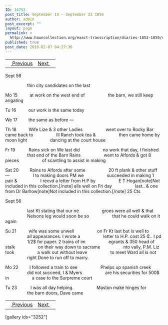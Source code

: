 ```yaml
---
ID: 14752
post_title: September 15 – September 23 1856
author: admin
post_excerpt: ""
layout: page
permalink: >
  http://www.hauncollection.org/exact-transcription/diaries-1853-1859/september-15-september-23-1856/
published: true
post_date: 2016-02-07 04:27:36
---
```

<table style="width: 100%;" align="center">
<tbody>
<tr>
<td><a href="http://www.hauncollection.org/version-2/diaries-1853-1859/september-7-september-14-1856/"><img src="https://lh3.googleusercontent.com/-EFJpxxNiPNw/VqgtWBCZrMI/AAAAAAAAAFU/WfY4lPFWWkg/s800-Ic42/Soeb-Plain-Arrows-8-10px.png" alt="" width="10" height="10" /> Previous</a></td>
<td style="text-align: right;"><a href="http://www.hauncollection.org/version-2/diaries-1853-1859/september-23-september-28-1856/">Next <img src="https://lh3.googleusercontent.com/-67k0cYlpXHw/VqgtWKz1MXI/AAAAAAAAAFU/k9PW_Piyurk/s800-Ic42/Soeb-Plain-Arrows-5-10px.png" alt="" width="10" height="10" /></a></td>
</tr>
</tbody>
</table>
Sept 56

<span style="margin-left: 70px;">thin city candidates on the last</span>

Mo 15          at work on the west end of
<span style="margin-left: 70px;">the barn, we still keep arigating</span>

Tu 16          our work is the same today

We 17         the same as before —

Th 18          Wife Lize &amp; 3 other Ladies
<span style="margin-left: 70px;">went over to Rocky Bar came back to
<span style="margin-left: 70px;">Ill Ranch took tea &amp;
<span style="margin-left: 70px;">then came home by moon light
<span style="margin-left: 70px;">dancing at the court house</span></span></span></span>

Fr 19           Rains sick on We last did
<span style="margin-left: 70px;">no work that day, I finished
<span style="margin-left: 70px;">that end of the Barn Rains
<span style="margin-left: 70px;">went to Alfords &amp; got 8 pieces
<span style="margin-left: 70px;">of scantling to assist in making</span></span></span></span>

Sat 20         Rains to Alfords after some
<span style="margin-left: 70px;">20 ft plank &amp; other stuff —
<span style="margin-left: 70px;">I to making doors PM we
<span style="margin-left: 70px;">succeeded in making 1 pair &amp;
<span style="margin-left: 70px;">I recvd a letter from H.P by
<span style="margin-left: 70px;">E T Hogan[note]Not included in this collection.[/note] alls well on Fri day
<span style="margin-left: 70px;">last.. &amp; one from Dr Barllow[note]Not included in this collection.[/note] 25 Cts</span></span></span></span></span></span>

Sept 56

<span style="margin-left: 70px;">last Kt stating that our ne
<span style="margin-left: 70px;">groes were all well &amp; that
<span style="margin-left: 70px;">Nelsons leg would soon be so
<span style="margin-left: 70px;">that he could walk on it again</span></span></span></span>

Su 21          wife was some unwell
<span style="margin-left: 70px;">on Fr Kt last but is well to
<span style="margin-left: 70px;">all appearances. I wrote a
<span style="margin-left: 70px;">letter to H.P. cost 25 ₵.. I pd
<span style="margin-left: 70px;">1/2$ for paper. 2 trains of im
<span style="margin-left: 70px;">egrants &amp; 350 head of stalk
<span style="margin-left: 70px;">on their way down to sacrame
<span style="margin-left: 70px;">nto vally, P.M. Liz took
<span style="margin-left: 70px;">a walk out without leave
<span style="margin-left: 70px;">to meet Ward all is not
<span style="margin-left: 70px;">right Done to run off to marry.</span></span></span></span></span></span></span></span></span></span>

Mo 22         I followed a train to see
<span style="margin-left: 70px;">Phelps up spanish creek
<span style="margin-left: 70px;">did not succeed, I &amp; Myers
<span style="margin-left: 70px;">are his securities for 500$ in
<span style="margin-left: 70px;">a case to the Surpreme court</span></span></span></span>

Tu 23           I was all day helping.
<span style="margin-left: 70px;">Maston make hinges for
<span style="margin-left: 70px;">the barn doors, Dave came</span></span>
<table style="width: 100%;" align="center">
<tbody>
<tr>
<td><a href="http://www.hauncollection.org/version-2/diaries-1853-1859/september-7-september-14-1856/"><img src="https://lh3.googleusercontent.com/-EFJpxxNiPNw/VqgtWBCZrMI/AAAAAAAAAFU/WfY4lPFWWkg/s800-Ic42/Soeb-Plain-Arrows-8-10px.png" alt="" width="10" height="10" /> Previous</a></td>
<td style="text-align: right;"><a href="http://www.hauncollection.org/version-2/diaries-1853-1859/september-23-september-28-1856/">Next <img src="https://lh3.googleusercontent.com/-67k0cYlpXHw/VqgtWKz1MXI/AAAAAAAAAFU/k9PW_Piyurk/s800-Ic42/Soeb-Plain-Arrows-5-10px.png" alt="" width="10" height="10" /></a></td>
</tr>
</tbody>
</table>
[gallery ids="3252"]